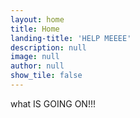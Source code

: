 ```yaml
---
layout: home
title: Home
landing-title: 'HELP MEEEE'
description: null
image: null
author: null
show_tile: false
---
```


what IS GOING ON!!!
